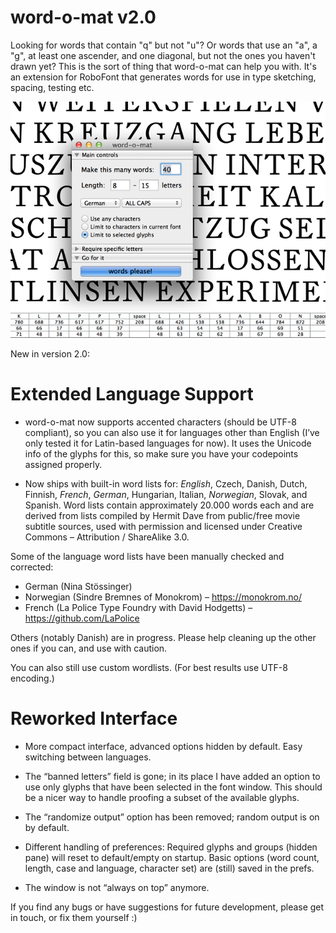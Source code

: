 word-o-mat v2.0
==========

Looking for words that contain "q" but not "u"? Or words that use an "a", a "g", at least one ascender, and one diagonal, but not the ones you haven't drawn yet? This is the sort of thing that word-o-mat can help you with. It's an extension for RoboFont that generates words for use in type sketching, spacing, testing etc.

![word-o-mat screenshot](/screenshot.png)

New in version 2.0:

Extended Language Support
=======

- word-o-mat now supports accented characters (should be UTF-8 compliant), so you can also use it for languages other than English (I’ve only tested it for Latin-based languages for now). It uses the Unicode info of the glyphs for this, so make sure you have your codepoints assigned properly.

- Now ships with built-in word lists for: *English*, Czech, Danish, Dutch, Finnish, *French*, *German*, Hungarian, Italian, *Norwegian*, Slovak, and Spanish. Word lists contain approximately 20.000 words each and are derived from lists compiled by Hermit Dave from public/free movie subtitle sources, used with permission and licensed under Creative Commons – Attribution / ShareAlike 3.0. 

Some of the language word lists have been manually checked and corrected:
- German (Nina Stössinger)
- Norwegian (Sindre Bremnes of Monokrom) – https://monokrom.no/
- French (La Police Type Foundry with David Hodgetts) – https://github.com/LaPolice

Others (notably Danish) are in progress. Please help cleaning up the other ones if you can, and use with caution.

You can also still use custom wordlists. (For best results use UTF-8 encoding.)


Reworked Interface
=======

- More compact interface, advanced options hidden by default. Easy switching between languages. 

- The “banned letters” field is gone; in its place I have added an option to use only glyphs that have been selected in the font window. This should be a nicer way to handle proofing a subset of the available glyphs.

- The “randomize output” option has been removed; random output is on by default.

- Different handling of preferences: Required glyphs and groups (hidden pane) will reset to default/empty on startup. Basic options (word count, length, case and language, character set) are (still) saved in the prefs.

- The window is not “always on top” anymore.


If you find any bugs or have suggestions for future development, please get in touch, or fix them yourself :)
